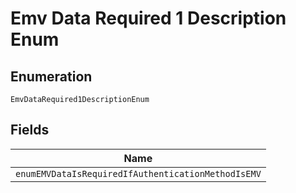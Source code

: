 
# Emv Data Required 1 Description Enum

## Enumeration

`EmvDataRequired1DescriptionEnum`

## Fields

| Name |
|  --- |
| `enumEMVDataIsRequiredIfAuthenticationMethodIsEMV` |

